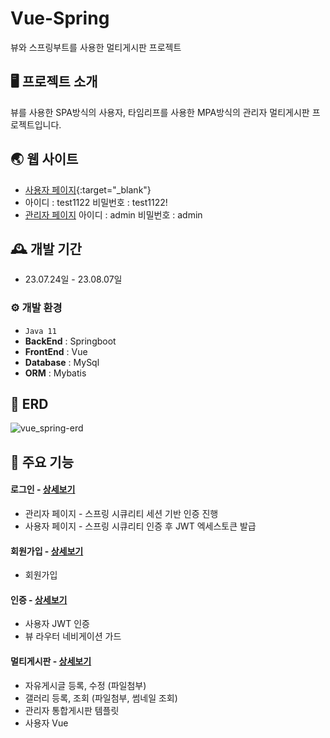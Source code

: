 # Vue-Spring
뷰와 스프링부트를 사용한 멀티게시판 프로젝트

## 🖥️ 프로젝트 소개
뷰를 사용한 SPA방식의 사용자, 타임리프를 사용한 MPA방식의 관리자 멀티게시판 프로젝트입니다.
<br>
## 🌏 웹 사이트
- [사용자 페이지](http://52.78.57.232:8080){:target="_blank"}
-  아이디 : test1122 비밀번호 : test1122!
- [관리자 페이지](http://52.78.57.232:8081/admin) 아이디 : admin 비밀번호 : admin

## 🕰️ 개발 기간
* 23.07.24일 - 23.08.07일

### ⚙️ 개발 환경
- `Java 11`
- **BackEnd** : Springboot
- **FrontEnd** : Vue
- **Database** : MySql
- **ORM** : Mybatis

## 📌 ERD
![vue_spring-erd](https://github.com/kimjisoo1122/vue-spring/assets/101982291/d855d045-f6fb-4c59-986a-36a9733694ac)




## 📌 주요 기능
#### 로그인 - <a href="https://github.com/kimjisoo1122/vue-spring/wiki/%EC%A3%BC%EC%9A%94-%EA%B8%B0%EB%8A%A5-%EC%86%8C%EA%B0%9C-(%EB%A1%9C%EA%B7%B8%EC%9D%B8)" >상세보기</a>
- 관리자 페이지 - 스프링 시큐리티 세션 기반 인증 진행
- 사용자 페이지 - 스프링 시큐리티 인증 후 JWT 엑세스토큰 발급 
#### 회원가입 - <a href="https://github.com/kimjisoo1122/vue-spring/wiki/%EC%A3%BC%EC%9A%94-%EA%B8%B0%EB%8A%A5-%EC%86%8C%EA%B0%9C-(%ED%9A%8C%EC%9B%90%EA%B0%80%EC%9E%85)" >상세보기</a>
- 회원가입
#### 인증 - <a href="https://github.com/kimjisoo1122/vue-spring/wiki/%EC%A3%BC%EC%9A%94-%EA%B8%B0%EB%8A%A5-%EC%86%8C%EA%B0%9C-(%EC%9D%B8%EC%A6%9D)" >상세보기</a>
- 사용자 JWT 인증
- 뷰 라우터 네비게이션 가드
#### 멀티게시판 - <a href="https://github.com/kimjisoo1122/vue-spring/wiki/%EC%A3%BC%EC%9A%94-%EA%B8%B0%EB%8A%A5-%EC%86%8C%EA%B0%9C-(%EB%A9%80%ED%8B%B0%EA%B2%8C%EC%8B%9C%ED%8C%90)" >상세보기</a>
- 자유게시글 등록, 수정 (파일첨부)
- 갤러리 등록, 조회 (파일첨부, 썸네일 조회)
- 관리자 통합게시판 템플릿
- 사용자 Vue

 



